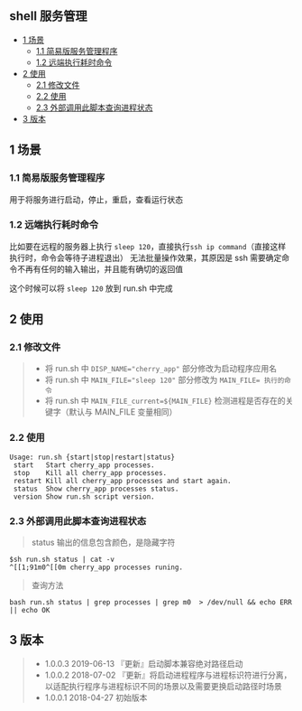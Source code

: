 ## shell 服务管理
<!-- vim-markdown-toc GFM -->

* [1 场景](#1-场景)
    * [1.1 简易版服务管理程序](#11-简易版服务管理程序)
    * [1.2 远端执行耗时命令](#12-远端执行耗时命令)
* [2 使用](#2-使用)
    * [2.1 修改文件](#21-修改文件)
    * [2.2 使用](#22-使用)
    * [2.3 外部调用此脚本查询进程状态](#23-外部调用此脚本查询进程状态)
* [3 版本](#3-版本)

<!-- vim-markdown-toc -->

## 1 场景
### 1.1 简易版服务管理程序

用于将服务进行启动，停止，重启，查看运行状态

### 1.2 远端执行耗时命令

比如要在远程的服务器上执行 `sleep 120`，直接执行`ssh ip command`（直接这样执行时，命令会等待子进程退出） 无法批量操作效果，其原因是 ssh 需要确定命令不再有任何的输入输出，并且能有确切的返回值

这个时候可以将 `sleep 120` 放到 run.sh 中完成

## 2 使用

### 2.1 修改文件

> * 将 run.sh 中 `DISP_NAME="cherry_app"` 部分修改为启动程序应用名
> * 将 run.sh 中 `MAIN_FILE="sleep 120"` 部分修改为 `MAIN_FILE= 执行的命令`
> * 将 run.sh 中 `MAIN_FILE_current=${MAIN_FILE}` 检测进程是否存在的关键字（默认与 MAIN_FILE 变量相同）

### 2.2 使用

```
Usage: run.sh {start|stop|restart|status}
 start   Start cherry_app processes.
 stop    Kill all cherry_app processes.
 restart Kill all cherry_app processes and start again.
 status  Show cherry_app processes status.
 version Show run.sh script version.
```
### 2.3 外部调用此脚本查询进程状态

> status 输出的信息包含颜色，是隐藏字符
```
$sh run.sh status | cat -v
^[[1;91m0^[[0m cherry_app processes runing.
```
> 查询方法
```
bash run.sh status | grep processes | grep m0  > /dev/null && echo ERR || echo OK
```

## 3 版本

> * 1.0.0.3 2019-06-13 『更新』启动脚本兼容绝对路径启动
> * 1.0.0.2 2018-07-02 『更新』将启动进程程序与进程标识符进行分离，以适配执行程序与进程标识不同的场景以及需要更换启动路径时场景
> * 1.0.0.1 2018-04-27 初始版本
